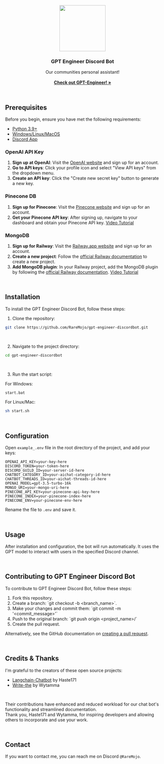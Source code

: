 <br/>
<p align="center">

  <img align="center" width="150" height="150" src="https://cdn.discordapp.com/icons/1119885301872070706/cfc3f8e3fc867c9a174ab9a7a11397e9.webp?size%253D100">

  <h3 align="center">GPT Engineer Discord Bot</h3>

  <p align="center">
    Our communities personal assistant!
    <br/>
    <br/>
    <a href="https://github.com/AntonOsika/gpt-engineer"><strong>Check out GPT-Engineer! »</strong></a>
    <br/>
  </p>
</p>
 
<br>

## Prerequisites

Before you begin, ensure you have met the following requirements:

- [Python 3.9+](https://www.python.org/downloads/)
- [Windows/Linux/MacOS](https://lmgtfy.app/?q=what+operating+system+do+i+have)
- [Discord App](https://discordpy.readthedocs.io/en/stable/discord.html)

### OpenAI API Key

1. **Sign up at OpenAI**: Visit the [OpenAI website](https://www.openai.com/) and sign up for an account.
2. **Go to API keys**: Click your profile icon and select "View API keys" from the dropdown menu.
3. **Create an API key**: Click the "Create new secret key" button to generate a new key.

### Pinecone DB

1. **Sign up for Pinecone**: Visit the [Pinecone website](https://www.pinecone.io/) and sign up for an account.
2. **Get your Pinecone API key**: After signing up, navigate to your dashboard and obtain your Pinecone API key.
[Video Tutorial](https://youtu.be/dnEfQhjZgw0?t=328)

### MongoDB

1. **Sign up for Railway**: Visit the [Railway.app website](https://railway.app/) and sign up for an account.
2. **Create a new project**: Follow the [official Railway documentation](https://docs.railway.app/getting-started#create-a-project) to create a new project.
3. **Add MongoDB plugin**: In your Railway project, add the MongoDB plugin by following the [official Railway documentation](https://docs.railway.app/getting-started).
[Video Tutorial](https://www.youtube.com/watch?v=tp0bQNDtLPc&t=88s)

<br>

## Installation

To install the GPT Engineer Discord Bot, follow these steps:

1. Clone the repository:

```bash
git clone https://github.com/RareMojo/gpt-engineer-discordbot.git
```

<br>

2. Navigate to the project directory:

```bash
cd gpt-engineer-discordbot
```

<br>

3. Run the start script:

For Windows:

```bash
start.bat
```

For Linux/Mac:

```bash
sh start.sh
```

<br>

## Configuration

Open `example_.env` file in the root directory of the project, and add your keys:

```env
OPENAI_API_KEY=your-key-here
DISCORD_TOKEN=your-token-here
DISCORD_GUILD_ID=your-server-id-here
CHATBOT_CATEGORY_ID=your-aichat-category-id-here
CHATBOT_THREADS_ID=your-aichat-threads-id-here
OPENAI_MODEL=gpt-3.5-turbo-16k
MONGO_URI=your-mongo-uri-here
PINECONE_API_KEY=your-pinecone-api-key-here
PINECONE_INDEX=your-pinecone-index-here
PINECONE_ENV=your-pinecone-env-here
```

Rename the file to `.env` and save it.

<br>

## Usage

After installation and configuration, the bot will run automatically. It uses the GPT model to interact with users in the specified Discord channel.

<br>

## Contributing to GPT Engineer Discord Bot

To contribute to GPT Engineer Discord Bot, follow these steps:

1. Fork this repository.
2. Create a branch: \`git checkout -b <branch_name>\`.
3. Make your changes and commit them: \`git commit -m '<commit_message>'\`
4. Push to the original branch: \`git push origin <project_name>/<location>\`
5. Create the pull request.

Alternatively, see the GitHub documentation on [creating a pull request](https://help.github.com/en/github/collaborating-with-issues-and-pull-requests/creating-a-pull-request).

<br>

## Credits & Thanks

I'm grateful to the creators of these open source projects:
- [Langchain-Chatbot](https://github.com/Haste171/langchain-chatbot) by Haste171
- [Write-the](https://github.com/Wytamma/write-the) by Wytamma

<br>

Their contributions have enhanced and reduced workload for our chat bot's functionality and streamlined documentation. <br>
Thank you, Haste171 and Wytamma, for inspiring developers and allowing others to incorporate and use your work.

<br>

## Contact

If you want to contact me, you can reach me on Discord `@RareMojo`.